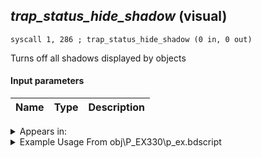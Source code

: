 ## *trap_status_hide_shadow* (visual)

`syscall 1, 286 ; trap_status_hide_shadow (0 in, 0 out)`

Turns off all shadows displayed by objects

#### Input parameters
| Name | Type | Description
|------|------|------------




<details>
	<summary>Appears in:</summary>
| filename | Entity (obj)
|----------|-------------
| obj\P_EX330\p_ex.bdscript       | ((P) Peter Pan)          

</details>

<details>
	<summary>Example Usage From obj\P_EX330\p_ex.bdscript</summary>
```
L764:
 popToSp 0
 pushFromFSp 0
 pushImm 0
 gosub 4, L785
 pushFromFSp 0
 pushImm 595042
 syscall 1, 318 ; trap_obj_play_se (2 in, 0 out)
 syscall 6, 19 ; trap_status_peterpan_prize_drain_start (0 in, 0 out)
 syscall 1, 286 ; trap_status_hide_shadow (0 in, 0 out)
 ret
```
</details>

